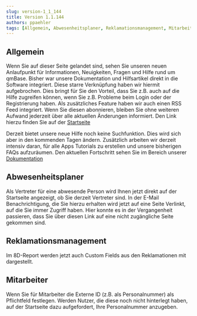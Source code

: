 ```yaml
---
slug: version-1_1_144
title: Version 1.1.144
authors: ppaehler
tags: [Allgemein, Abwesenheitsplaner, Reklamationsmanagement, Mitarbeiter]
---
```


## Allgemein

Wenn Sie auf dieser Seite gelandet sind, sehen Sie unseren neuen Anlaufpunkt für Informationen, Neuigkeiten, Fragen und Hilfe rund um qmBase. Bisher war unsere Dokumentation und Hilfsartikel direkt in die Software integriert. Diese starre Verknüpfung haben wir hiermit aufgebrochen.
Dies bringt für Sie den Vorteil, dass Sie z.B. auch auf die Hilfe zugreifen können, wenn Sie z.B. Probleme beim Login oder der Registrierung haben. Als zusätzliches Feature haben wir auch einen RSS Feed integriert. Wenn Sie diesen abonnieren, bleiben Sie ohne weiteren Aufwand jederzeit über alle aktuellen Änderungen informiert. Den Link hierzu finden Sie auf der [Startseite](/)

Derzeit bietet unsere neue Hilfe noch keine Suchfunktion. Dies wird sich aber in den kommenden Tagen ändern. Zusätzlich arbeiten wir derzeit intensiv daran, für alle Apps Tutorials zu erstellen und unsere bisherigen FAQs aufzuräumen. Den aktuellen Fortschritt sehen Sie im Bereich unserer [Dokumentation](/docs/getting-started)

## Abwesenheitsplaner

Als Vertreter für eine abwesende Person wird Ihnen jetzt direkt auf der Startseite angezeigt, ob Sie derzeit Vertreter sind. In der E-Mail Benachrichtigung, die Sie hierzu erhalten wird jetzt auf eine Seite Verlinkt, auf die Sie immer Zugriff haben.
Hier konnte es in der Vergangenheit passieren, dass Sie über diesen Link auf eine nicht zugängliche Seite gekommen sind.

## Reklamationsmanagement

Im 8D-Report werden jetzt auch Custom Fields aus den Reklamationen mit dargestellt.

## Mitarbeiter

Wenn Sie für Mitarbeiter die Externe ID (z.B. als Personalnummer) als Pflichtfeld festlegen. Werden Nutzer, die diese noch nicht hinterlegt haben, auf der Startseite dazu aufgefordert, Ihre Personalnummer anzugeben.
